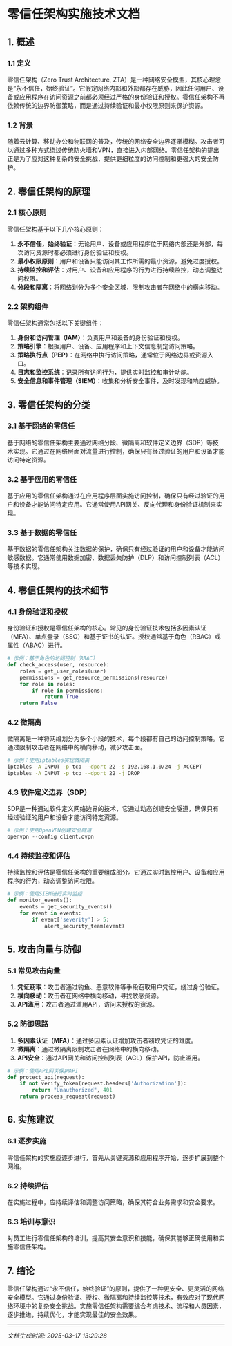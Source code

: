 # 零信任架构实施技术文档

## 1. 概述

### 1.1 定义
零信任架构（Zero Trust Architecture, ZTA）是一种网络安全模型，其核心理念是“永不信任，始终验证”。它假定网络内部和外部都存在威胁，因此任何用户、设备或应用程序在访问资源之前都必须经过严格的身份验证和授权。零信任架构不再依赖传统的边界防御策略，而是通过持续验证和最小权限原则来保护资源。

### 1.2 背景
随着云计算、移动办公和物联网的普及，传统的网络安全边界逐渐模糊。攻击者可以通过多种方式绕过传统防火墙和VPN，直接进入内部网络。零信任架构的提出正是为了应对这种复杂的安全挑战，提供更细粒度的访问控制和更强大的安全防护。

## 2. 零信任架构的原理

### 2.1 核心原则
零信任架构基于以下几个核心原则：
1. **永不信任，始终验证**：无论用户、设备或应用程序位于网络内部还是外部，每次访问资源时都必须进行身份验证和授权。
2. **最小权限原则**：用户和设备只能访问其工作所需的最小资源，避免过度授权。
3. **持续监控和评估**：对用户、设备和应用程序的行为进行持续监控，动态调整访问权限。
4. **分段和隔离**：将网络划分为多个安全区域，限制攻击者在网络中的横向移动。

### 2.2 架构组件
零信任架构通常包括以下关键组件：
1. **身份和访问管理（IAM）**：负责用户和设备的身份验证和授权。
2. **策略引擎**：根据用户、设备、应用程序和上下文信息制定访问策略。
3. **策略执行点（PEP）**：在网络中执行访问策略，通常位于网络边界或资源入口。
4. **日志和监控系统**：记录所有访问行为，提供实时监控和审计功能。
5. **安全信息和事件管理（SIEM）**：收集和分析安全事件，及时发现和响应威胁。

## 3. 零信任架构的分类

### 3.1 基于网络的零信任
基于网络的零信任架构主要通过网络分段、微隔离和软件定义边界（SDP）等技术实现。它通过在网络层面对流量进行控制，确保只有经过验证的用户和设备才能访问特定资源。

### 3.2 基于应用的零信任
基于应用的零信任架构通过在应用程序层面实施访问控制，确保只有经过验证的用户和设备才能访问特定应用。它通常使用API网关、反向代理和身份验证机制来实现。

### 3.3 基于数据的零信任
基于数据的零信任架构关注数据的保护，确保只有经过验证的用户和设备才能访问敏感数据。它通常使用数据加密、数据丢失防护（DLP）和访问控制列表（ACL）等技术实现。

## 4. 零信任架构的技术细节

### 4.1 身份验证和授权
身份验证和授权是零信任架构的核心。常见的身份验证技术包括多因素认证（MFA）、单点登录（SSO）和基于证书的认证。授权通常基于角色（RBAC）或属性（ABAC）进行。

```python
# 示例：基于角色的访问控制（RBAC）
def check_access(user, resource):
    roles = get_user_roles(user)
    permissions = get_resource_permissions(resource)
    for role in roles:
        if role in permissions:
            return True
    return False
```

### 4.2 微隔离
微隔离是一种将网络划分为多个小段的技术，每个段都有自己的访问控制策略。它通过限制攻击者在网络中的横向移动，减少攻击面。

```bash
# 示例：使用iptables实现微隔离
iptables -A INPUT -p tcp --dport 22 -s 192.168.1.0/24 -j ACCEPT
iptables -A INPUT -p tcp --dport 22 -j DROP
```

### 4.3 软件定义边界（SDP）
SDP是一种通过软件定义网络边界的技术，它通过动态创建安全隧道，确保只有经过验证的用户和设备才能访问特定资源。

```python
# 示例：使用OpenVPN创建安全隧道
openvpn --config client.ovpn
```

### 4.4 持续监控和评估
持续监控和评估是零信任架构的重要组成部分。它通过实时监控用户、设备和应用程序的行为，动态调整访问权限。

```python
# 示例：使用SIEM进行实时监控
def monitor_events():
    events = get_security_events()
    for event in events:
        if event['severity'] > 5:
            alert_security_team(event)
```

## 5. 攻击向量与防御

### 5.1 常见攻击向量
1. **凭证窃取**：攻击者通过钓鱼、恶意软件等手段窃取用户凭证，绕过身份验证。
2. **横向移动**：攻击者在网络中横向移动，寻找敏感资源。
3. **API滥用**：攻击者通过滥用API，访问未授权的资源。

### 5.2 防御思路
1. **多因素认证（MFA）**：通过多因素认证增加攻击者窃取凭证的难度。
2. **微隔离**：通过微隔离限制攻击者在网络中的横向移动。
3. **API安全**：通过API网关和访问控制列表（ACL）保护API，防止滥用。

```python
# 示例：使用API网关保护API
def protect_api(request):
    if not verify_token(request.headers['Authorization']):
        return "Unauthorized", 401
    return process_request(request)
```

## 6. 实施建议

### 6.1 逐步实施
零信任架构的实施应逐步进行，首先从关键资源和应用程序开始，逐步扩展到整个网络。

### 6.2 持续评估
在实施过程中，应持续评估和调整访问策略，确保其符合业务需求和安全要求。

### 6.3 培训与意识
对员工进行零信任架构的培训，提高其安全意识和技能，确保其能够正确使用和实施零信任架构。

## 7. 结论
零信任架构通过“永不信任，始终验证”的原则，提供了一种更安全、更灵活的网络安全模型。它通过身份验证、授权、微隔离和持续监控等技术，有效应对了现代网络环境中的复杂安全挑战。实施零信任架构需要综合考虑技术、流程和人员因素，逐步推进，持续优化，才能实现最佳的安全效果。

---

*文档生成时间: 2025-03-17 13:29:28*
